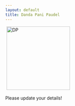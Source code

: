 ```yaml
---
layout: default
title: Danda Pani Paudel
---
```

![]()
<img src="{{ site.baseurl }}/images/people/DandaPaniPaudel.jpg" alt="DP" style="width: 200px;"/>

Please update your details!
